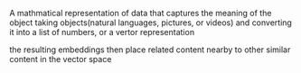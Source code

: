 A mathmatical representation of data that captures the meaning of the object
taking objects(natural languages, pictures, or videos) and converting it into a list of numbers, or a vertor representation

the resulting embeddings then place related content nearby to other similar content in the vector space